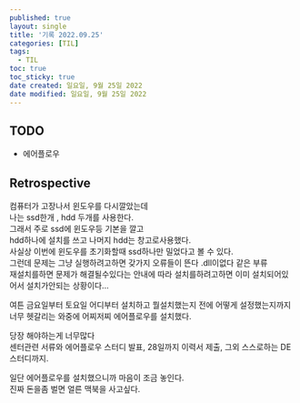 ```yaml
---
published: true
layout: single
title: '기록 2022.09.25'
categories: [TIL]
tags:
  - TIL
toc: true
toc_sticky: true
date created: 일요일, 9월 25일 2022
date modified: 일요일, 9월 25일 2022
---
```


## TODO
- 에어플로우

## Retrospective
컴퓨터가 고장나서 윈도우를 다시깔았는데  
나는 ssd한개 , hdd 두개를 사용한다.  
그래서 주로 ssd에 윈도우등 기본을 깔고  
hdd하나에 설치를 쓰고 나머지 hdd는 창고로사용했다.  
사실상 이번에 윈도우를 초기화할때 ssd하나만 밀었다고 볼 수 있다.  
그런데 문제는 그냥 실행하려고하면 갖가지 오류들이 뜬다 .dll이없다 같은 부류  
재설치를하면 문제가 해결될수있다는 안내에 따라 설치를하려고하면 이미 설치되어있어서 설치가안되는 상황이다…

여튼 금요일부터 토요일 어디부터 설치하고 뭘설치했는지 전에 어떻게 설정했는지까지 너무 헷갈리는 와중에 어찌저찌 에어플로우를 설치했다.

당장 해야하는게 너무많다  
센터관련 서류와 에어플로우 스터디 발표, 28일까지 이력서 제출, 그외 스스로하는 DE스터디까지.

일단 에어플로우를 설치했으니까 마음이 조금 놓인다.  
진짜 돈을좀 벌면 얼른 맥북을 사고싶다.

